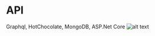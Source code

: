 # API
Graphql, HotChocolate, MongoDB, ASP.Net Core
![alt text]([http://url/to/img.png](https://i.imgur.com/hnfGGlW.jpg))
